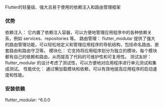 Flutter的轻量级、强大且易于使用的依赖注入和路由管理框架

### 优势

依赖注入： 它内置了依赖注入容器，可以方便地管理应用程序中的各种依赖关系，例如 services、repositories 等。
路由管理： flutter_modular 提供了强大的路由管理功能，可以轻松地定义和管理应用程序的导航结构，包括命名路由、嵌套路由和路由守卫等。
模块化： 它支持将应用程序划分为独立的模块，每个模块都有自己的依赖和路由，从而提高了代码的可维护性和可复用性。
测试友好： flutter_modular 的设计考虑了测试性，可以方便地对应用程序进行单元测试和集成测试。
性能优化： 通过懒加载模块和依赖，可以有效地提高应用程序的启动速度和性能。

### 安装依赖
flutter_modular: ^6.0.0